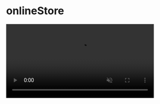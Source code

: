 # onlineStore

<video src="https://user-images.githubusercontent.com/128154637/241980980-836e9a4b-7aab-48d0-be92-a9f2ca61a5ef.mp4" controls="controls" muted="muted" style="max-height:640px; min-height: 200px"></video>

